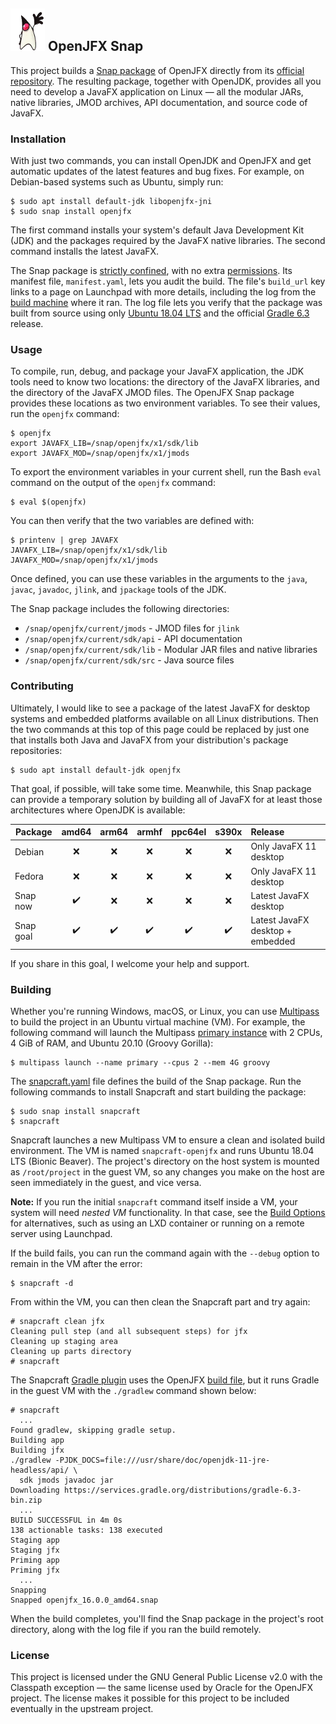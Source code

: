 ## ![Duke, the Java mascot, waving](images/icon.png) OpenJFX Snap

This project builds a [Snap package](https://snapcraft.io) of OpenJFX directly from its [official repository](https://github.com/openjdk/jfx). The resulting package, together with OpenJDK, provides all you need to develop a JavaFX application on Linux — all the modular JARs, native libraries, JMOD archives, API documentation, and source code of JavaFX.

### Installation

With just two commands, you can install OpenJDK and OpenJFX and get automatic updates of the latest features and bug fixes. For example, on Debian-based systems such as Ubuntu, simply run:

```console
$ sudo apt install default-jdk libopenjfx-jni
$ sudo snap install openjfx
```

The first command installs your system's default Java Development Kit (JDK) and the packages required by the JavaFX native libraries. The second command installs the latest JavaFX.

The Snap package is [strictly confined](https://snapcraft.io/docs/snap-confinement), with no extra [permissions](https://snapcraft.io/docs/permission-requests). Its manifest file, `manifest.yaml`, lets you audit the build. The file's `build_url` key links to a page on Launchpad with more details, including the log from the [build machine](https://launchpad.net/builders) where it ran. The log file lets you verify that the package was built from source using only [Ubuntu 18.04 LTS](https://cloud-images.ubuntu.com/bionic/current/) and the official [Gradle 6.3](https://gradle.org/releases/) release.

### Usage

To compile, run, debug, and package your JavaFX application, the JDK tools need to know two locations: the directory of the JavaFX libraries, and the directory of the JavaFX JMOD files. The OpenJFX Snap package provides these locations as two environment variables. To see their values, run the `openjfx` command:

```console
$ openjfx
export JAVAFX_LIB=/snap/openjfx/x1/sdk/lib
export JAVAFX_MOD=/snap/openjfx/x1/jmods
```

To export the environment variables in your current shell, run the Bash `eval` command on the output of the `openjfx` command:

```console
$ eval $(openjfx)
```

You can then verify that the two variables are defined with:

```console
$ printenv | grep JAVAFX
JAVAFX_LIB=/snap/openjfx/x1/sdk/lib
JAVAFX_MOD=/snap/openjfx/x1/jmods
```

Once defined, you can use these variables in the arguments to the `java`, `javac`, `javadoc`, `jlink`, and `jpackage` tools of the JDK.

The Snap package includes the following directories:

* `/snap/openjfx/current/jmods` - JMOD files for `jlink`
* `/snap/openjfx/current/sdk/api` - API documentation
* `/snap/openjfx/current/sdk/lib` - Modular JAR files and native libraries
* `/snap/openjfx/current/sdk/src` - Java source files

### Contributing

Ultimately, I would like to see a package of the latest JavaFX for desktop systems and embedded platforms available on all Linux distributions. Then the two commands at this top of this page could be replaced by just one that installs both Java and JavaFX from your distribution's package repositories:

```console
$ sudo apt install default-jdk openjfx
```

That goal, if possible, will take some time. Meanwhile, this Snap package can provide a temporary solution by building all of JavaFX for at least those architectures where OpenJDK is available:

| Package   | amd64 | arm64 | armhf | ppc64el | s390x | Release |
| --------- |:-----:|:-----:|:-----:|:-------:|:-----:|:------- |
| Debian    | ❌ | ❌ | ❌ | ❌ | ❌ | Only JavaFX 11 desktop |
| Fedora    | ❌ | ❌ | ❌ | ❌ | ❌ | Only JavaFX 11 desktop |
| Snap now  | ✔️ | ❌ | ❌ | ❌ | ❌ | Latest JavaFX desktop |
| Snap goal | ✔️ | ✔️ | ✔️ | ✔️ | ✔️ | Latest JavaFX desktop + embedded |

If you share in this goal, I welcome your help and support.

### Building

Whether you're running Windows, macOS, or Linux, you can use [Multipass](https://multipass.run) to build the project in an Ubuntu virtual machine (VM). For example, the following command will launch the Multipass [primary instance](https://multipass.run/docs/primary-instance) with 2 CPUs, 4 GiB of RAM, and Ubuntu 20.10 (Groovy Gorilla):

```console
$ multipass launch --name primary --cpus 2 --mem 4G groovy
```

The [snapcraft.yaml](snap/snapcraft.yaml) file defines the build of the Snap package. Run the following commands to install Snapcraft and start building the package:

```console
$ sudo snap install snapcraft
$ snapcraft
```

Snapcraft launches a new Multipass VM to ensure a clean and isolated build environment. The VM is named `snapcraft-openjfx` and runs Ubuntu 18.04 LTS (Bionic Beaver). The project's directory on the host system is mounted as `/root/project` in the guest VM, so any changes you make on the host are seen immediately in the guest, and vice versa.

**Note:** If you run the initial `snapcraft` command itself inside a VM, your system will need *nested VM* functionality. In that case, see the [Build Options](https://snapcraft.io/docs/build-options) for alternatives, such as using an LXD container or running on a remote server using Launchpad.

If the build fails, you can run the command again with the `--debug` option to remain in the VM after the error:

```console
$ snapcraft -d
```

From within the VM, you can then clean the Snapcraft part and try again:

```console
# snapcraft clean jfx
Cleaning pull step (and all subsequent steps) for jfx
Cleaning up staging area
Cleaning up parts directory
# snapcraft
```

The Snapcraft [Gradle plugin](https://snapcraft.io/docs/gradle-plugin) uses the OpenJFX [build file](https://github.com/openjdk/jfx/blob/master/build.gradle), but it runs Gradle in the guest VM with the `./gradlew` command shown below:

```console
# snapcraft
  ...
Found gradlew, skipping gradle setup.
Building app
Building jfx
./gradlew -PJDK_DOCS=file:///usr/share/doc/openjdk-11-jre-headless/api/ \
  sdk jmods javadoc jar
Downloading https://services.gradle.org/distributions/gradle-6.3-bin.zip
  ...
BUILD SUCCESSFUL in 4m 0s
138 actionable tasks: 138 executed
Staging app
Staging jfx
Priming app
Priming jfx
  ...
Snapping
Snapped openjfx_16.0.0_amd64.snap
```

When the build completes, you'll find the Snap package in the project's root directory, along with the log file if you ran the build remotely.

### License

This project is licensed under the GNU General Public License v2.0 with the Classpath exception — the same license used by Oracle for the OpenJFX project. The license makes it possible for this project to be included eventually in the upstream project.
